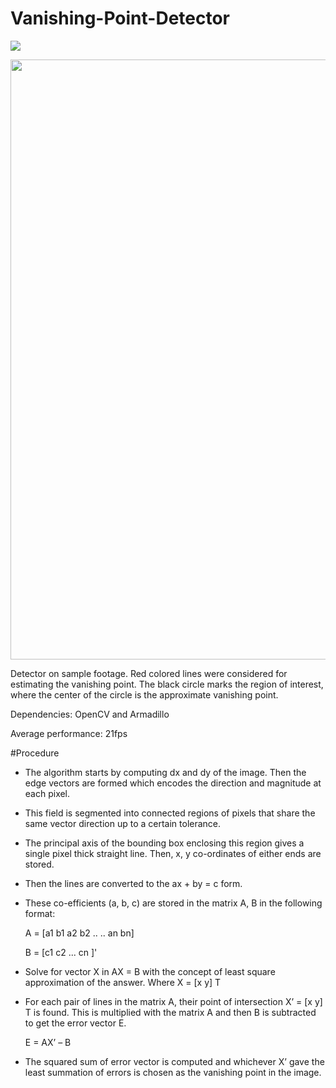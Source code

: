 # Vanishing-Point-Detector

![](https://cloud.githubusercontent.com/assets/8938083/9835917/7c594192-5a1f-11e5-986f-5877b56e1fe6.png)

<img width="960" src="https://user-images.githubusercontent.com/45028/28034151-67af0b52-657e-11e7-94f0-a760ff73ef9f.png">


Detector on sample footage. Red colored lines were considered for estimating the vanishing point. The black circle marks the region of interest, where the center of the circle is the approximate vanishing point.


Dependencies: OpenCV and Armadillo

Average performance: 21fps

#Procedure
* The algorithm starts by computing dx and dy of the image.
Then the edge vectors are formed which encodes the direction
and magnitude at each pixel.

* This field is segmented into connected regions of pixels that
share the same vector direction up to a certain tolerance.

* The principal axis of the bounding box enclosing this region
gives a single pixel thick straight line. Then, x, y co-ordinates of
either ends are stored.

* Then the lines are converted to the ax + by = c form.

* These co-efficients (a, b, c) are stored in the matrix A, B in the
following format:

     A = [a1 b1
          a2 b2
            ..
            ..
         an bn]
  
  
  
    B = [c1 c2 ... cn ]'

* Solve for vector X in AX = B with the concept of least
square approximation of the answer. Where X = [x y] T

* For each pair of lines in the matrix A, their point of intersection
X’ = [x y] T is found. This is multiplied with the matrix A and
then B is subtracted to get the error vector E.

    E = AX’ – B

* The squared sum of error vector is computed and whichever
X’ gave the least summation of errors is chosen as the
vanishing point in the image.
